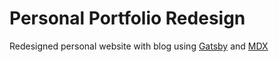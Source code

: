 # Personal Portfolio Redesign

Redesigned personal website with blog using [Gatsby](https://gatsbyjs.org) and [MDX](https://mdxjs.com)